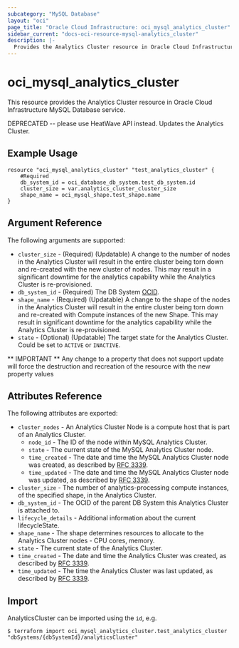```yaml
---
subcategory: "MySQL Database"
layout: "oci"
page_title: "Oracle Cloud Infrastructure: oci_mysql_analytics_cluster"
sidebar_current: "docs-oci-resource-mysql-analytics_cluster"
description: |-
  Provides the Analytics Cluster resource in Oracle Cloud Infrastructure MySQL Database service
---
```


# oci_mysql_analytics_cluster
This resource provides the Analytics Cluster resource in Oracle Cloud Infrastructure MySQL Database service.

DEPRECATED -- please use HeatWave API instead.
Updates the Analytics Cluster.


## Example Usage

```hcl
resource "oci_mysql_analytics_cluster" "test_analytics_cluster" {
	#Required
	db_system_id = oci_database_db_system.test_db_system.id
	cluster_size = var.analytics_cluster_cluster_size
	shape_name = oci_mysql_shape.test_shape.name
}
```

## Argument Reference

The following arguments are supported:

* `cluster_size` - (Required) (Updatable) A change to the number of nodes in the Analytics Cluster will result in the entire cluster being torn down and re-created with the new cluster of nodes. This may result in a significant downtime for the analytics capability while the Analytics Cluster is re-provisioned. 
* `db_system_id` - (Required) The DB System [OCID](https://docs.cloud.oracle.com/iaas/Content/General/Concepts/identifiers.htm).
* `shape_name` - (Required) (Updatable) A change to the shape of the nodes in the Analytics Cluster will result in the entire cluster being torn down and re-created with Compute instances of the new Shape. This may result in significant downtime for the analytics capability while the Analytics Cluster is re-provisioned. 
* `state` - (Optional) (Updatable) The target state for the Analytics Cluster. Could be set to `ACTIVE` or `INACTIVE`. 

** IMPORTANT **
Any change to a property that does not support update will force the destruction and recreation of the resource with the new property values

## Attributes Reference

The following attributes are exported:

* `cluster_nodes` - An Analytics Cluster Node is a compute host that is part of an Analytics Cluster.
	* `node_id` - The ID of the node within MySQL Analytics Cluster.
	* `state` - The current state of the MySQL Analytics Cluster node.
	* `time_created` - The date and time the MySQL Analytics Cluster node was created, as described by [RFC 3339](https://tools.ietf.org/rfc/rfc3339).
	* `time_updated` - The date and time the MySQL Analytics Cluster node was updated, as described by [RFC 3339](https://tools.ietf.org/rfc/rfc3339).
* `cluster_size` - The number of analytics-processing compute instances, of the specified shape, in the Analytics Cluster. 
* `db_system_id` - The OCID of the parent DB System this Analytics Cluster is attached to.
* `lifecycle_details` - Additional information about the current lifecycleState.
* `shape_name` - The shape determines resources to allocate to the Analytics Cluster nodes - CPU cores, memory. 
* `state` - The current state of the Analytics Cluster.
* `time_created` - The date and time the Analytics Cluster was created, as described by [RFC 3339](https://tools.ietf.org/rfc/rfc3339).
* `time_updated` - The time the Analytics Cluster was last updated, as described by [RFC 3339](https://tools.ietf.org/rfc/rfc3339).

## Import

AnalyticsCluster can be imported using the `id`, e.g.

```
$ terraform import oci_mysql_analytics_cluster.test_analytics_cluster "dbSystems/{dbSystemId}/analyticsCluster" 
```


